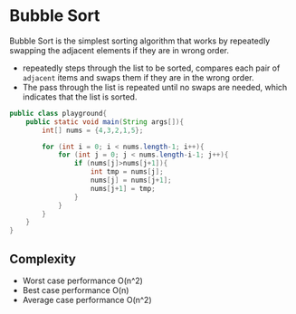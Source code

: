 # Bubble Sort
Bubble Sort is the simplest sorting algorithm that works by repeatedly swapping the adjacent elements if they are in wrong order.
* repeatedly steps through the list to be sorted, compares each pair of `adjacent` items and swaps them if they are in the wrong order. 
* The pass through the list is repeated until no swaps are needed, which indicates that the list is sorted.
```java
public class playground{
    public static void main(String args[]){
        int[] nums = {4,3,2,1,5};

        for (int i = 0; i < nums.length-1; i++){
            for (int j = 0; j < nums.length-i-1; j++){
                if (nums[j]>nums[j+1]){
                    int tmp = nums[j];
                    nums[j] = nums[j+1];
                    nums[j+1] = tmp;
                }
            }
        }
    }
}
```

## Complexity
* Worst case performance O(n^2)
* Best case performance O(n)
* Average case performance O(n^2)
